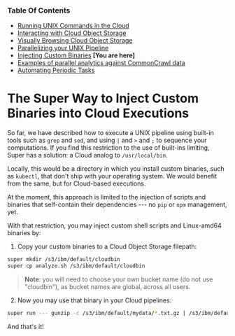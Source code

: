 ### Table Of Contents

- [Running UNIX Commands in the Cloud](./README.md#readme)
- [Interacting with Cloud Object Storage](./super-cos.md#readme)
- [Visually Browsing Cloud Object Storage](./super-browse.md#readme)
- [Parallelizing your UNIX Pipeline](./super-parallelism.md#readme)
- [Injecting Custom Binaries](./super-cloudbin.md#readme) **[You are here]**
- [Examples of parallel analytics against CommonCrawl data](../../blogs/2-Super-CommonCrawl#readme)
- [Automating Periodic Tasks](./super-every.md#readme)

# The Super Way to Inject Custom Binaries into Cloud Executions

So far, we have described how to execute a UNIX pipeline using
built-in tools such as `grep` and `sed`, and using `|` and `>` and `;`
to sequence your computations. If you find this restriction to the use
of built-ins limiting, Super has a solution: a Cloud analog to
`/usr/local/bin`.

Locally, this would be a directory in which you install custom
binaries, such as `kubectl`, that don't ship with your operating
system. We would benefit from the same, but for Cloud-based
executions.

At the moment, this approach is limited to the injection of scripts
and binaries that self-contain their dependencies --- no `pip` or
`npm` management, yet.

With that restriction, you may inject custom shell scripts and
Linux-amd64 binaries by:

1. Copy your custom binaries to a Cloud Object Storage filepath:

```sh
super mkdir /s3/ibm/default/cloudbin
super cp analyze.sh /s3/ibm/default/cloudbin
```

> **Note**: you will need to choose your own bucket name (do not use
> "cloudbin"), as bucket names are global, across all users.

2. Now you may use that binary in your Cloud pipelines:

```sh
super run --- gunzip -c /s3/ibm/default/mydata/*.txt.gz | /s3/ibm/default/cloudbin/analyze.sh
```

And that's it!
